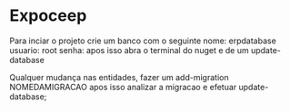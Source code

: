 # Expoceep
Para inciar o projeto crie um banco com o seguinte nome: erpdatabase
usuario: root
senha: 
apos isso abra o terminal do nuget
e de um update-database

Qualquer mudança nas entidades, fazer um add-migration NOMEDAMIGRACAO
apos isso analizar a migracao e efetuar update-database;
